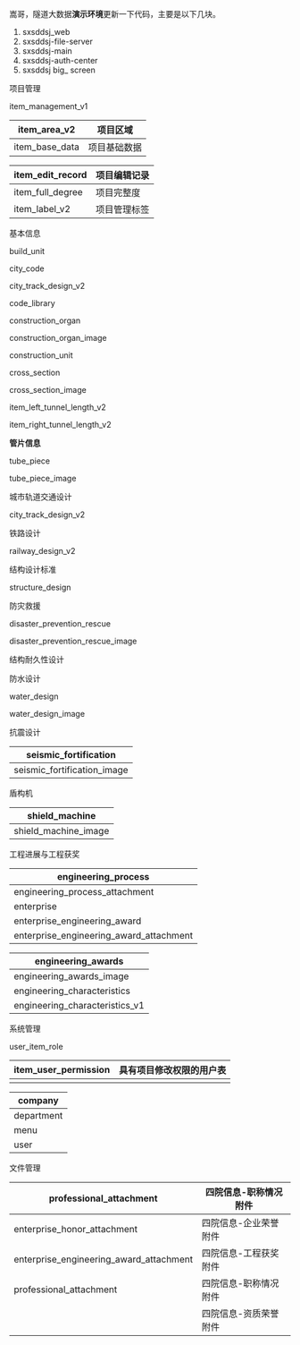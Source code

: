 嵩哥，隧道大数据**演示环境**更新一下代码，主要是以下几块。

1. sxsddsj_web    
2. sxsddsj-file-server  
3. sxsddsj-main  
4. sxsddsj-auth-center
5. sxsddsj big_ screen









项目管理

item_management_v1

| item_area_v2   | 项目区域     |
| -------------- | ------------ |
| item_base_data | 项目基础数据 |

| item_edit_record | 项目编辑记录 |
| ---------------- | ------------ |
| item_full_degree | 项目完整度   |
| item_label_v2    | 项目管理标签 |

基本信息

build_unit

city_code

city_track_design_v2

code_library

construction_organ

construction_organ_image

construction_unit

cross_section

cross_section_image

item_left_tunnel_length_v2

item_right_tunnel_length_v2







**管片信息**

tube_piece

tube_piece_image



城市轨道交通设计

city_track_design_v2



铁路设计

railway_design_v2

结构设计标准

structure_design



防灾救援

disaster_prevention_rescue

disaster_prevention_rescue_image

结构耐久性设计



防水设计

water_design

water_design_image

抗震设计

| seismic_fortification       |
| --------------------------- |
| seismic_fortification_image |

盾构机

| shield_machine       |
| -------------------- |
| shield_machine_image |

工程进展与工程获奖

| engineering_process                     |
| --------------------------------------- |
| engineering_process_attachment          |
| enterprise                              |
| enterprise_engineering_award            |
| enterprise_engineering_award_attachment |

| engineering_awards             |
| ------------------------------ |
| engineering_awards_image       |
| engineering_characteristics    |
| engineering_characteristics_v1 |

系统管理

user_item_role

| item_user_permission | 具有项目修改权限的用户表 |
| -------------------- | ------------------------ |
|                      |                          |

| company    |
| ---------- |
| department |
| menu       |
| user       |

文件管理

| professional_attachment                 | 四院信息-职称情况附件 |
| --------------------------------------- | --------------------- |
| enterprise_honor_attachment             | 四院信息-企业荣誉附件 |
| enterprise_engineering_award_attachment | 四院信息-工程获奖附件 |
| professional_attachment                 | 四院信息-职称情况附件 |
|                                         | 四院信息-资质荣誉附件 |